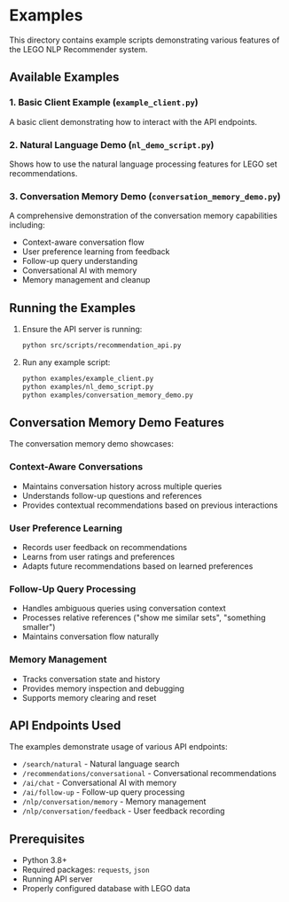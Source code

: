 # Examples

This directory contains example scripts demonstrating various features of the LEGO NLP Recommender system.

## Available Examples

### 1. Basic Client Example (`example_client.py`)
A basic client demonstrating how to interact with the API endpoints.

### 2. Natural Language Demo (`nl_demo_script.py`)
Shows how to use the natural language processing features for LEGO set recommendations.

### 3. Conversation Memory Demo (`conversation_memory_demo.py`)
A comprehensive demonstration of the conversation memory capabilities including:
- Context-aware conversation flow
- User preference learning from feedback
- Follow-up query understanding
- Conversational AI with memory
- Memory management and cleanup

## Running the Examples

1. Ensure the API server is running:
   ```bash
   python src/scripts/recommendation_api.py
   ```

2. Run any example script:
   ```bash
   python examples/example_client.py
   python examples/nl_demo_script.py
   python examples/conversation_memory_demo.py
   ```

## Conversation Memory Demo Features

The conversation memory demo showcases:

### Context-Aware Conversations
- Maintains conversation history across multiple queries
- Understands follow-up questions and references
- Provides contextual recommendations based on previous interactions

### User Preference Learning
- Records user feedback on recommendations
- Learns from user ratings and preferences
- Adapts future recommendations based on learned preferences

### Follow-Up Query Processing
- Handles ambiguous queries using conversation context
- Processes relative references ("show me similar sets", "something smaller")
- Maintains conversation flow naturally

### Memory Management
- Tracks conversation state and history
- Provides memory inspection and debugging
- Supports memory clearing and reset

## API Endpoints Used

The examples demonstrate usage of various API endpoints:
- `/search/natural` - Natural language search
- `/recommendations/conversational` - Conversational recommendations
- `/ai/chat` - Conversational AI with memory
- `/ai/follow-up` - Follow-up query processing
- `/nlp/conversation/memory` - Memory management
- `/nlp/conversation/feedback` - User feedback recording

## Prerequisites

- Python 3.8+
- Required packages: `requests`, `json`
- Running API server
- Properly configured database with LEGO data
